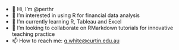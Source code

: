 - 👋 Hi, I’m @perthr
- 👀 I’m interested in using R for financial data analysis
- 🌱 I’m currently learning R, Tableau and Excel 
- 💞️ I’m looking to collaborate on RMarkdown tutorials for innovative teaching practice
- 📫 How to reach me: g.white@curtin.edu.au

<!---
perthr/perthr is a ✨ special ✨ repository because its `README.md` (this file) appears on your GitHub profile.
You can click the Preview link to take a look at your changes.
--->
